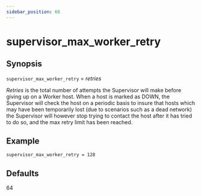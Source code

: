 ```yaml
---
sidebar_position: 66
---
```


# supervisor_max_worker_retry

## Synopsis

`supervisor_max_worker_retry` =  _retries_

_Retries_ is the total number of attempts the Supervisor will make before
giving up on a Worker host. When a host is marked as DOWN, the Supervisor will
check the host on a periodic basis to insure that hosts which may have been
temporarily lost (due to scenarios such as a dead network) the Supervisor will
however stop trying to contact the host after it has tried to do so, and the
max retry limit has been reached.

## Example
```
supervisor_max_worker_retry = 128
```

## Defaults

64


